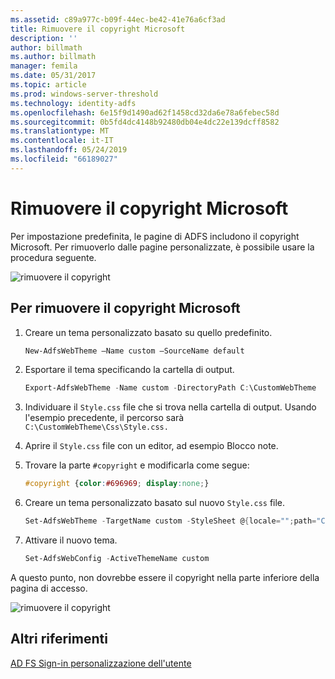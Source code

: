 ```yaml
---
ms.assetid: c89a977c-b09f-44ec-be42-41e76a6cf3ad
title: Rimuovere il copyright Microsoft
description: ''
author: billmath
ms.author: billmath
manager: femila
ms.date: 05/31/2017
ms.topic: article
ms.prod: windows-server-threshold
ms.technology: identity-adfs
ms.openlocfilehash: 6e15f9d1490ad62f1458cd32da6e78a6febec58d
ms.sourcegitcommit: 0b5fd4dc4148b92480db04e4dc22e139dcff8582
ms.translationtype: MT
ms.contentlocale: it-IT
ms.lasthandoff: 05/24/2019
ms.locfileid: "66189027"
---
```

# <a name="remove-the-microsoft-copyright"></a>Rimuovere il copyright Microsoft 


 
Per impostazione predefinita, le pagine di ADFS includono il copyright Microsoft. Per rimuoverlo dalle pagine personalizzate, è possibile usare la procedura seguente. 

![rimuovere il copyright](media/AD-FS-user-sign-in-customization/ADFS_Blue_Custom1.png) 
  
## <a name="to-remove-the-microsoft-copyright"></a>Per rimuovere il copyright Microsoft  
  
1. Creare un tema personalizzato basato su quello predefinito.

   ```powershell
   New-AdfsWebTheme –Name custom –SourceName default
   ```

2. Esportare il tema specificando la cartella di output.  

   ```powershell
   Export-AdfsWebTheme -Name custom -DirectoryPath C:\CustomWebTheme
   ```

3. Individuare il `Style.css` file che si trova nella cartella di output. Usando l'esempio precedente, il percorso sarà `C:\CustomWebTheme\Css\Style.css.`
  
4. Aprire il `Style.css` file con un editor, ad esempio Blocco note.  
  
5. Trovare la parte `#copyright` e modificarla come segue:  

   ```css
   #copyright {color:#696969; display:none;}
   ```

6. Creare un tema personalizzato basato sul nuovo `Style.css` file.  

   ```powershell
   Set-AdfsWebTheme -TargetName custom -StyleSheet @{locale="";path="C:\customWebTheme\css\style.css"}
   ```

7. Attivare il nuovo tema.  

   ```powershell
   Set-AdfsWebConfig -ActiveThemeName custom
   ```

A questo punto, non dovrebbe essere il copyright nella parte inferiore della pagina di accesso.

![rimuovere il copyright](media/AD-FS-user-sign-in-customization/ADFS_Blue_Custom1a.png) 

## <a name="additional-references"></a>Altri riferimenti 
[AD FS Sign-in personalizzazione dell'utente](AD-FS-user-sign-in-customization.md) 
